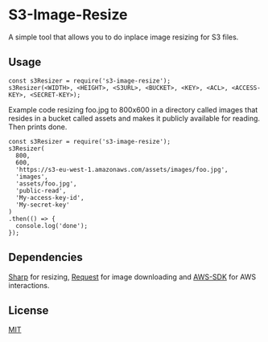 # S3-Image-Resize

A simple tool that allows you to do inplace image resizing for S3 files.

## Usage
```
const s3Resizer = require('s3-image-resize');
s3Resizer(<WIDTH>, <HEIGHT>, <S3URL>, <BUCKET>, <KEY>, <ACL>, <ACCESS-KEY>, <SECRET-KEY>);
```

Example code resizing foo.jpg to 800x600 in a directory called images that resides in a bucket called assets and makes it publicly available for reading. Then prints done.
```
const s3Resizer = require('s3-image-resize');
s3Resizer(
  800,
  600,
  'https://s3-eu-west-1.amazonaws.com/assets/images/foo.jpg',
  'images',
  'assets/foo.jpg',
  'public-read',
  'My-access-key-id',
  'My-secret-key'
)
.then(() => {
  console.log('done');
});
```

## Dependencies
[Sharp](https://www.npmjs.com/package/sharp) for resizing, [Request](https://www.npmjs.com/package/request) for image downloading and [AWS-SDK](https://www.npmjs.com/package/aws-sdk) for AWS interactions.

## License
[MIT](https://opensource.org/licenses/MIT)